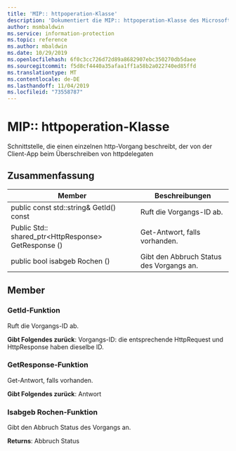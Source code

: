 ```yaml
---
title: 'MIP:: httpoperation-Klasse'
description: 'Dokumentiert die MIP:: httpoperation-Klasse des Microsoft Information Protection (MIP) SDK.'
author: msmbaldwin
ms.service: information-protection
ms.topic: reference
ms.author: mbaldwin
ms.date: 10/29/2019
ms.openlocfilehash: 6f0c3cc726d72d89a8682907ebc350270db5daee
ms.sourcegitcommit: f5d8cf4440a35afaa1ff1a58b2a022740ed85ffd
ms.translationtype: MT
ms.contentlocale: de-DE
ms.lasthandoff: 11/04/2019
ms.locfileid: "73558787"
---
```

# <a name="class-miphttpoperation"></a>MIP:: httpoperation-Klasse 
Schnittstelle, die einen einzelnen http-Vorgang beschreibt, der von der Client-App beim Überschreiben von httpdelegaten
  
## <a name="summary"></a>Zusammenfassung
 Member                        | Beschreibungen                                
--------------------------------|---------------------------------------------
public const std::string& GetId() const  |  Ruft die Vorgangs-ID ab.
Public Std:: shared_ptr\<HttpResponse\> GetResponse ()  |  Get-Antwort, falls vorhanden.
public bool isabgeb Rochen ()  |  Gibt den Abbruch Status des Vorgangs an.
  
## <a name="members"></a>Member
  
### <a name="getid-function"></a>GetId-Funktion
Ruft die Vorgangs-ID ab.

  
**Gibt Folgendes zurück**: Vorgangs-ID: die entsprechende HttpRequest und HttpResponse haben dieselbe ID.
  
### <a name="getresponse-function"></a>GetResponse-Funktion
Get-Antwort, falls vorhanden.

  
**Gibt Folgendes zurück**: Antwort
  
### <a name="iscancelled-function"></a>Isabgeb Rochen-Funktion
Gibt den Abbruch Status des Vorgangs an.

  
**Returns**: Abbruch Status